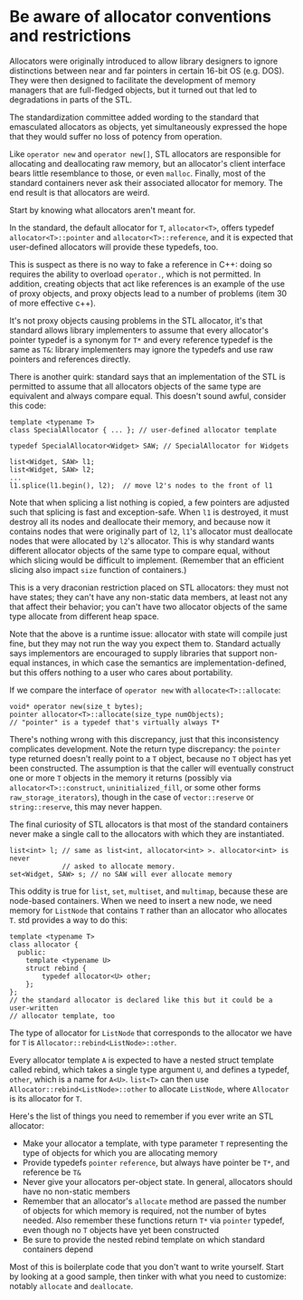 # Be aware of allocator conventions and restrictions

Allocators were originally introduced to allow library designers to ignore distinctions between near and far pointers in certain 16-bit OS (e.g. DOS).
They were then designed to facilitate the development of memory managers that are full-fledged objects, but it turned out that led to degradations in parts of the STL.

The standardization committee added wording to the standard that emasculated allocators as objects, yet simultaneously expressed the hope that they would suffer no loss of potency from operation.

Like `operator new` and `operator new[]`, STL allocators are responsible for allocating and deallocating raw memory, but an allocator's client interface bears little resemblance to those, or even `malloc`.
Finally, most of the standard containers never ask their associated allocator for memory. The end result is that allocators are weird.

Start by knowing what allocators aren't meant for.

In the standard, the default allocator for `T`, `allocator<T>`, offers typedef `allocator<T>::pointer` and `allocator<T>::reference`, and it is expected that user-defined allocators will provide these typedefs, too.

This is suspect as there is no way to fake a reference in C++: doing so requires the ability to overload `operator.`, which is not permitted.
In addition, creating objects that act like references is an example of the use of proxy objects, and proxy objects lead to a number of problems (item 30 of more effective c++).

It's not proxy objects causing problems in the STL allocator, it's that standard allows library implementers to assume that every allocator's pointer typedef is a synonym for `T*` and every reference typedef is the same as `T&`: library implementers may ignore the typedefs and use raw pointers and references directly.

There is another quirk: standard says that an implementation of the STL is permitted to assume that all allocators objects of the same type are equivalent and always compare equal.
This doesn't sound awful, consider this code:
```
template <typename T>
class SpecialAllocator { ... }; // user-defined allocator template

typedef SpecialAllocator<Widget> SAW; // SpecialAllocator for Widgets

list<Widget, SAW> l1;
list<Widget, SAW> l2;
...
l1.splice(l1.begin(), l2);  // move l2's nodes to the front of l1
```

Note that when splicing a list nothing is copied, a few pointers are adjusted such that splicing is fast and exception-safe.
When `l1` is destroyed, it must destroy all its nodes and deallocate their memory, and because now it contains nodes that were originally part of `l2`, `l1`'s allocator must deallocate nodes that were allocated by `l2`'s allocator.
This is why standard wants different allocator objects of the same type to compare equal, without which slicing would be difficult to implement.
(Remember that an efficient slicing also impact `size` function of containers.)

This is a very draconian restriction placed on STL allocators: they must not have states; they can't have any non-static data members, at least not any that affect their behavior; you can't have two allocator objects of the same type allocate from different heap space.

Note that the above is a runtime issue: allocator with state will compile just fine, but they may not run the way you expect them to.
Standard actually says implementors are encouraged to supply libraries that support non-equal instances, in which case the semantics are implementation-defined, but this offers nothing to a user who cares about portability.

If we compare the interface of `operator new` with `allocate<T>::allocate`:
```
void* operator new(size_t bytes);
pointer allocator<T>::allocate(size_type numObjects);
// "pointer" is a typedef that's virtually always T*
```
There's nothing wrong with this discrepancy, just that this inconsistency complicates development.
Note the return type discrepancy: the `pointer` type returned doesn't really point to a `T` object, because no `T` object has yet been constructed. The assumption is that the caller will eventually construct one or more `T` objects in the memory it returns (possibly via `allocator<T>::construct`, `uninitialized_fill`, or some other forms `raw_storage_iterators`), though in the case of `vector::reserve` or `string::reserve`, this may never happen.

The final curiosity of STL allocators is that most of the standard containers never make a single call to the allocators with which they are instantiated.
```
list<int> l; // same as list<int, allocator<int> >. allocator<int> is never
             // asked to allocate memory.
set<Widget, SAW> s; // no SAW will ever allocate memory
```
This oddity is true for `list`, `set`, `multiset`, and `multimap`, because these are node-based containers.
When we need to insert a new node, we need memory for `ListNode` that contains `T` rather than an allocator who allocates `T`.
std provides a way to do this:
```
template <typename T>
class allocator {
  public:
    template <typename U>
    struct rebind {
        typedef allocator<U> other;
    };
};
// the standard allocator is declared like this but it could be a user-written
// allocator template, too
```
The type of allocator for `ListNode` that corresponds to the allocator we have for `T` is `Allocator::rebind<ListNode>::other`.

Every allocator template `A` is expected to have a nested struct template called rebind, which takes a single type argument `U`, and defines a typedef, `other`, which is a name for `A<U>`. `list<T>` can then use `Allocator::rebind<ListNode>::other` to allocate `ListNode`, where `Allocator` is its allocator for `T`.

Here's the list of things you need to remember if you ever write an STL allocator:
* Make your allocator a template, with type parameter `T` representing the type of objects for which you are allocating memory
* Provide typedefs `pointer` `reference`, but always have pointer be `T*`, and reference be `T&`
* Never give your allocators per-object state. In general, allocators should have no non-static members
* Remember that an allocator's `allocate` method are passed the number of objects for which memory is required, not the number of bytes needed. Also remember these functions return `T*` via `pointer` typedef, even though no `T` objects have yet been constructed
* Be sure to provide the nested rebind template on which standard containers depend

Most of this is boilerplate code that you don't want to write yourself. Start by looking at a good sample, then tinker with what you need to customize: notably `allocate` and `deallocate`.
